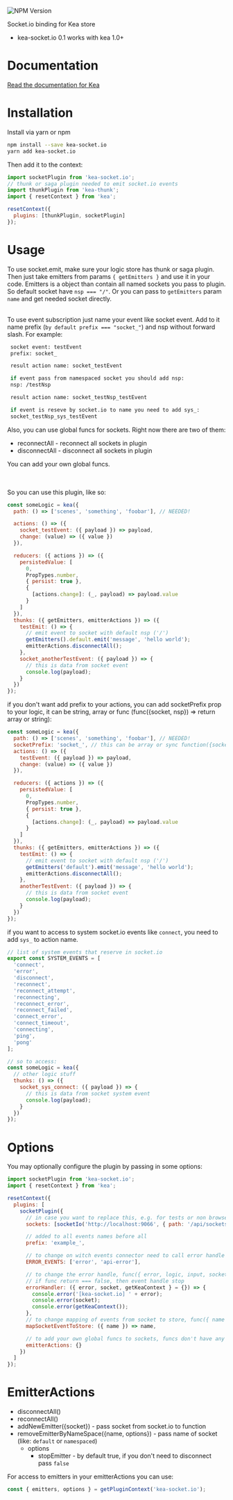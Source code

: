 ![NPM Version](https://img.shields.io/npm/v/kea-socket.io.svg)

Socket.io binding for Kea store

- kea-socket.io 0.1 works with kea 1.0+

# Documentation

[Read the documentation for Kea](https://kea.js.org/)

# Installation

Install via yarn or npm

```sh
npm install --save kea-socket.io
yarn add kea-socket.io
```

Then add it to the context:

```js
import socketPlugin from 'kea-socket.io';
// thunk or saga plugin needed to emit socket.io events
import thunkPlugin from 'kea-thunk';
import { resetContext } from 'kea';

resetContext({
  plugins: [thunkPlugin, socketPlugin]
});
```

# Usage

To use socket.emit, make sure your logic store has thunk or saga plugin. Then just take emitters from params `{ getEmitters }` and use it in your code.
Emitters is a object than contain all named sockets you pass to plugin. So default socket have `nsp === "/"`. Or you can pass to `getEmitters` param `name` and get needed socket directly.
<br/>
<br/>

To use event subscription just name your event like socket event. Add to it name prefix (`by default prefix === "socket_"`) and nsp without forward slash.
For example:

```sh
 socket event: testEvent
 prefix: socket_

 result action name: socket_testEvent

 if event pass from namespaced socket you should add nsp:
 nsp: /testNsp

 result action name: socket_testNsp_testEvent

 if event is reseve by socket.io to name you need to add sys_:
 socket_testNsp_sys_testEvent
```

Also, you can use global funcs for sockets. Right now there are two of them:

- reconnectAll - reconnect all sockets in plugin
- disconnectAll - disconnect all sockets in plugin

You can add your own global funcs.

<br/>
<br/>
So you can use this plugin, like so:

```js
const someLogic = kea({
  path: () => ['scenes', 'something', 'foobar'], // NEEDED!

  actions: () => ({
    socket_testEvent: ({ payload }) => payload,
    change: (value) => ({ value })
  }),

  reducers: ({ actions }) => ({
    persistedValue: [
      0,
      PropTypes.number,
      { persist: true },
      {
        [actions.change]: (_, payload) => payload.value
      }
    ]
  }),
  thunks: ({ getEmitters, emitterActions }) => ({
    testEmit: () => {
      // emit event to socket with default nsp ('/')
      getEmitters().default.emit('message', 'hello world');
      emitterActions.disconnectAll();
    },
    socket_anotherTestEvent: ({ payload }) => {
      // this is data from socket event
      console.log(payload);
    }
  })
});
```

if you don't want add prefix to your actions, you can add socketPrefix prop to your logic, it can be string, array or func (func({socket, nsp}) => return array or string):

```js
const someLogic = kea({
  path: () => ['scenes', 'something', 'foobar'], // NEEDED!
  socketPrefix: 'socket_', // this can be array or sync function({socket, nsp}) also
  actions: () => ({
    testEvent: ({ payload }) => payload,
    change: (value) => ({ value })
  }),

  reducers: ({ actions }) => ({
    persistedValue: [
      0,
      PropTypes.number,
      { persist: true },
      {
        [actions.change]: (_, payload) => payload.value
      }
    ]
  }),
  thunks: ({ getEmitters, emitterActions }) => ({
    testEmit: () => {
      // emit event to socket with default nsp ('/')
      getEmitters('default').emit('message', 'hello world');
      emitterActions.disconnectAll();
    },
    anotherTestEvent: ({ payload }) => {
      // this is data from socket event
      console.log(payload);
    }
  })
});
```

if you want to access to system socket.io events like `connect`, you need to add `sys_` to action name.

```js
// list of system events that reserve in socket.io
export const SYSTEM_EVENTS = [
  'connect',
  'error',
  'disconnect',
  'reconnect',
  'reconnect_attempt',
  'reconnecting',
  'reconnect_error',
  'reconnect_failed',
  'connect_error',
  'connect_timeout',
  'connecting',
  'ping',
  'pong'
];

// so to access:
const someLogic = kea({
  // other logic stuff
  thunks: () => ({
    socket_sys_connect: ({ payload }) => {
      // this is data from socket system event
      console.log(payload);
    }
  })
});
```

# Options

You may optionally configure the plugin by passing in some options:

```js
import socketPlugin from 'kea-socket.io';
import { resetContext } from 'kea';

resetContext({
  plugins: [
    socketPlugin({
      // in case you want to replace this, e.g. for tests or non browser environments
      sockets: [socketIo('http://localhost:9066', { path: '/api/sockets' })],

      // added to all events names before all
      prefix: 'example_',

      // to change on witch events connector need to call error handle
      ERROR_EVENTS: ['error', 'api-error'],

      // to change the error handle, func({ error, logic, input, socket })
      // if func return === false, then event handle stop
      errorHandler: ({ error, socket, getKeaContext } = {}) => {
        console.error('[kea-socket.io] ' + error);
        console.error(socket);
        console.error(getKeaContext());
      },
      // to change mapping of events from socket to store, func({ name })
      mapSocketEventToStore: ({ name }) => name,

      // to add your own global funcs to sockets, funcs don't have any params
      emitterActions: {}
    })
  ]
});
```

# EmitterActions

- disconnectAll()
- reconnectAll()
- addNewEmitter({socket}) - pass socket from socket.io to function
- removeEmitterByNameSpace({name, options}) - pass name of socket (like: `default` or `namespaced`)
  - options
    - stopEmitter - by default true, if you don't need to disconnect pass `false`

For access to emitters in your emitterActions you can use:

```js
const { emitters, options } = getPluginContext('kea-socket.io');
```
